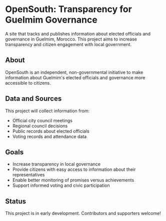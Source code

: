 # OpenSouth: Transparency for Guelmim Governance

A site that tracks and publishes information about elected officials and governance in Guelmim, Morocco. This project aims to increase transparency and citizen engagement with local government.

## About

OpenSouth is an independent, non-governmental initiative to make information about Guelmim's elected officials and governance more accessible to citizens. 

## Data and Sources

This project will collect information from:
- Official city council meetings
- Regional council decisions
- Public records about elected officials
- Voting records and attendance data

## Goals

- Increase transparency in local governance
- Provide citizens with easy access to information about their representatives
- Enable better monitoring of promises versus achievements
- Support informed voting and civic participation

## Status

This project is in early development. Contributors and supporters welcome!
